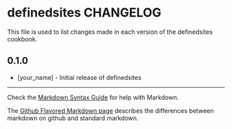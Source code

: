 # definedsites CHANGELOG

This file is used to list changes made in each version of the definedsites cookbook.

## 0.1.0
- [your_name] - Initial release of definedsites

- - -
Check the [Markdown Syntax Guide](http://daringfireball.net/projects/markdown/syntax) for help with Markdown.

The [Github Flavored Markdown page](http://github.github.com/github-flavored-markdown/) describes the differences between markdown on github and standard markdown.
